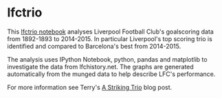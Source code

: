 # lfctrio
This [lfctrio notebook](http://nbviewer.ipython.org/github/terrydolan/lfctrio/blob/master/lfctrio.ipynb) analyses Liverpool Football Club's goalscoring data from 1892-1893 to 2014-2015. In particular Liverpool's top scoring trio is identified and compared to Barcelona's best from 2014-2015. 

The analysis uses IPython Notebook, python, pandas and matplotlib to investigate the data from lfchistory.net. The  graphs are generated automatically from the munged data to help describe LFC's performance.

For more information see Terry's [A Striking Trio](http://terrydolan.blogspot.co.uk/2015/06/lfc-a-striking-trio.html) blog post.
